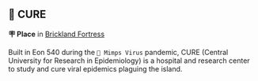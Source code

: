 ## 🏥 CURE

**🪧 Place** in [Brickland Fortress](<https://zeithalt.github.io/r/brickland_fortress.html>)

Built in Eon 540 during the `🦠 Mimps Virus` pandemic, CURE (Central University for Research in Epidemiology) is a hospital and research center to study and cure viral epidemics plaguing the island.

